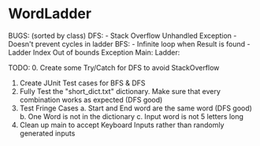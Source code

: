 # WordLadder

BUGS: (sorted by class)
  DFS:
    - Stack Overflow Unhandled Exception
    - Doesn't prevent cycles in ladder
  BFS:
    - Infinite loop when Result is found
    - Ladder Index Out of bounds Exception
  Main:
  Ladder:
  

TODO:
0. Create some Try/Catch for DFS to avoid StackOverflow
1. Create JUnit Test cases for BFS & DFS
2. Fully Test the "short_dict.txt" dictionary. Make sure that every combination works as expected (DFS good)
3. Test Fringe Cases
  a. Start and End word are the same word (DFS good)
  b. One Word is not in the dictionary
  c. Input word is not 5 letters long
4. Clean up main to accept Keyboard Inputs rather than randomly generated inputs
